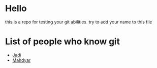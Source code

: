 # Hello
this is a repo for testing your git abilities. try to add your name to this file 

# List of people who know git
- <a href="https://github.com/jadijadi">Jadi</a>
- <a href="https://github.com/mahdyar">Mahdyar</a>
